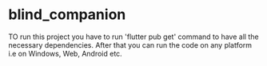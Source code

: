 # blind_companion

TO run this project you have to run  'flutter pub get' command to have all the necessary dependencies.
After that you can run the code on any platform i.e on Windows, Web, Android etc.
